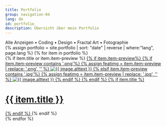 ```yaml
---
title: Portfolio
group: navigation-04
lang: de
id: portfolio
description: Übersicht über mein Portfolio
---
```

<div class="filtering">
    <span class="filter" data-filter="all">Alle Anzeigen</span> &bull;
    <span class="filter" data-filter=".coding">Coding</span> &bull;
    <span class="filter" data-filter=".design">Design</span> &bull;
    <span class="filter" data-filter=".fractal">Fractal Art</span> &bull;
    <span class="filter" data-filter=".photography">Fotographie</span>
</div>

<div class="portfolio-wrapper" id="container">
    {% assign portfolio = site.portfolio | sort: "date" | reverse | where:"lang", page.lang %}
    {% for item in portfolio %}
        <div class="theme-wrapper mix {{ item.category }}">
            {% if item.title or item.item-preview %}
                <a href="{{ item.url | remove: '/index.html' }}">
                    {% if item.item-preview%}
                        {% if item.item-preview contains '.png'%}
                            {% assign featimg = item.item-preview | replace: '.png', '' %}
                            <img src="{{ site.img_dir }}/{{ featimg | append: '-450x450.png' }}" alt="{{ image.alttext }}">
                        {% elsif item.item-preview contains '.jpg'%}
                            {% assign featimg = item.item-preview | replace: '.jpg', '' %}
                            <img src="{{ site.img_dir }}/{{ featimg | append: '-450x450.jpg' }}" alt="{{ image.alttext }}">
                        {% endif %}
                    {% endif %}
                    {% if item.title %}
                        <h1>{{ item.title }}</h1>
                    {% endif %}
                </a>
            {% endif %}
        </div>
    {% endfor %}
</div>
